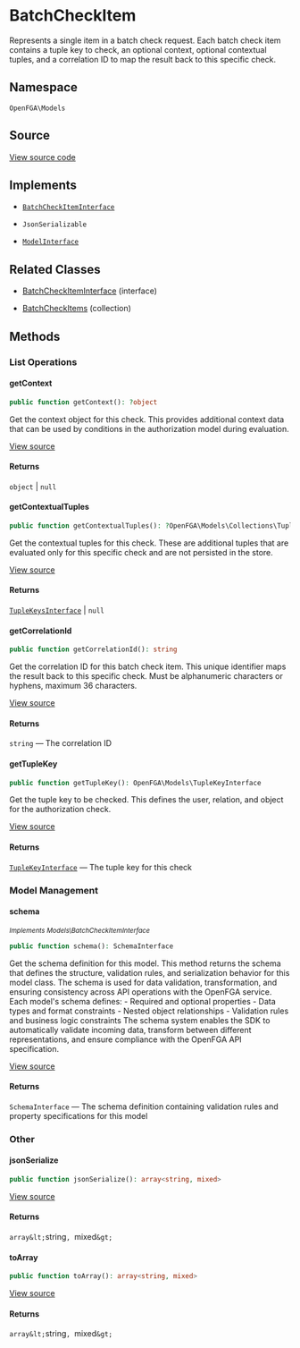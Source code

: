 # BatchCheckItem

Represents a single item in a batch check request. Each batch check item contains a tuple key to check, an optional context, optional contextual tuples, and a correlation ID to map the result back to this specific check.

## Namespace

`OpenFGA\Models`

## Source

[View source code](https://github.com/evansims/openfga-php/blob/main/src/Models/BatchCheckItem.php)

## Implements

* [`BatchCheckItemInterface`](BatchCheckItemInterface.md)

* `JsonSerializable`

* [`ModelInterface`](ModelInterface.md)

## Related Classes

* [BatchCheckItemInterface](Models/BatchCheckItemInterface.md) (interface)

* [BatchCheckItems](Models/Collections/BatchCheckItems.md) (collection)

## Methods

### List Operations

#### getContext

```php
public function getContext(): ?object

```

Get the context object for this check. This provides additional context data that can be used by conditions in the authorization model during evaluation.

[View source](https://github.com/evansims/openfga-php/blob/main/src/Models/BatchCheckItem.php#L187)

#### Returns

`object` &#124; `null`

#### getContextualTuples

```php
public function getContextualTuples(): ?OpenFGA\Models\Collections\TupleKeysInterface

```

Get the contextual tuples for this check. These are additional tuples that are evaluated only for this specific check and are not persisted in the store.

[View source](https://github.com/evansims/openfga-php/blob/main/src/Models/BatchCheckItem.php#L196)

#### Returns

[`TupleKeysInterface`](Models/Collections/TupleKeysInterface.md) &#124; `null`

#### getCorrelationId

```php
public function getCorrelationId(): string

```

Get the correlation ID for this batch check item. This unique identifier maps the result back to this specific check. Must be alphanumeric characters or hyphens, maximum 36 characters.

[View source](https://github.com/evansims/openfga-php/blob/main/src/Models/BatchCheckItem.php#L205)

#### Returns

`string` — The correlation ID

#### getTupleKey

```php
public function getTupleKey(): OpenFGA\Models\TupleKeyInterface

```

Get the tuple key to be checked. This defines the user, relation, and object for the authorization check.

[View source](https://github.com/evansims/openfga-php/blob/main/src/Models/BatchCheckItem.php#L214)

#### Returns

[`TupleKeyInterface`](TupleKeyInterface.md) — The tuple key for this check

### Model Management

#### schema

*<small>Implements Models\BatchCheckItemInterface</small>*

```php
public function schema(): SchemaInterface

```

Get the schema definition for this model. This method returns the schema that defines the structure, validation rules, and serialization behavior for this model class. The schema is used for data validation, transformation, and ensuring consistency across API operations with the OpenFGA service. Each model&#039;s schema defines: - Required and optional properties - Data types and format constraints - Nested object relationships - Validation rules and business logic constraints The schema system enables the SDK to automatically validate incoming data, transform between different representations, and ensure compliance with the OpenFGA API specification.

[View source](https://github.com/evansims/openfga-php/blob/main/src/Models/ModelInterface.php#L52)

#### Returns

`SchemaInterface` — The schema definition containing validation rules and property specifications for this model

### Other

#### jsonSerialize

```php
public function jsonSerialize(): array<string, mixed>

```

[View source](https://github.com/evansims/openfga-php/blob/main/src/Models/BatchCheckItem.php#L225)

#### Returns

`array&lt;`string`, `mixed`&gt;`

#### toArray

```php
public function toArray(): array<string, mixed>

```

[View source](https://github.com/evansims/openfga-php/blob/main/src/Models/BatchCheckItem.php#L240)

#### Returns

`array&lt;`string`, `mixed`&gt;`
